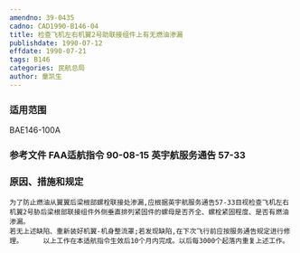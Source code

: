 ```yaml
---
amendno: 39-0435  
cadno: CAD1990-B146-04  
title: 检查飞机左右机翼2号助联接组件上有无燃油渗漏  
publishdate: 1990-07-12  
effdate: 1990-07-21  
tags: B146  
categories: 民航总局  
author: 童凯生  
---
```

  
### 适用范围  
BAE146-100A  
  
<!--more-->  
### 参考文件    FAA适航指令 90-08-15 英宇航服务通告 57-33  
  
### 原因、措施和规定  
    为了防止燃油从翼翼后梁根部螺栓联接处渗漏,应根据英宇航服务通告57-33目视检查飞机左右机翼2号胁后梁根部联接组件外侧垂直排列紧固件的螺母是否齐全、螺栓紧固程度、是否有燃油渗漏。  
    若无上述缺陷、重新装好机翼-机身整流罩;若发现缺陷,在下次飞行前应按服务通告规定进行修理。     以上工作在本适航指令生效后10个月内完成。以后每3000个起落内重复上述工作。  
